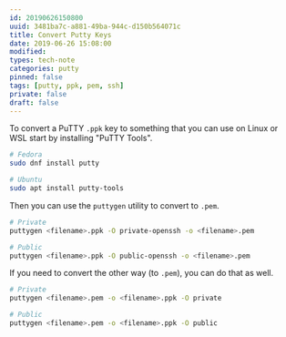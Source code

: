 ```yaml
---
id: 20190626150800
uuid: 3481ba7c-a881-49ba-944c-d150b564071c
title: Convert Putty Keys
date: 2019-06-26 15:08:00
modified: 
types: tech-note
categories: putty
pinned: false
tags: [putty, ppk, pem, ssh]
private: false
draft: false
---
```


To convert a PuTTY `.ppk` key to something that you can use on Linux or WSL start by installing "PuTTY Tools".

```sh
# Fedora
sudo dnf install putty

# Ubuntu
sudo apt install putty-tools
```

Then you can use the `puttygen` utility to convert to `.pem`.

```sh
# Private
puttygen <filename>.ppk -O private-openssh -o <filename>.pem

# Public
puttygen <filename>.ppk -O public-openssh -o <filename>.pem
```

If you need to convert the other way (to `.pem`), you can do that as well.

```sh
# Private
puttygen <filename>.pem -o <filename>.ppk -O private

# Public
puttygen <filename>.pem -o <filename>.ppk -O public
```
